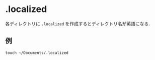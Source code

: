 # .localized

各ディレクトリに `.localized` を作成するとディレクトリ名が英語になる.

## 例

```
touch ~/Documents/.localized
```
